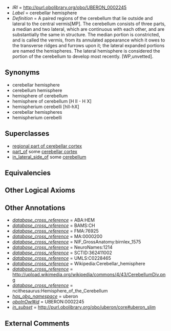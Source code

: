  * *IRI* = http://purl.obolibrary.org/obo/UBERON_0002245
 * *Label* = cerebellar hemisphere
 * *Definition* = A paired regions of the cerebellum that lie outside and lateral to the central vermis[MP]. The cerebellum consists of three parts, a median and two lateral, which are continuous with each other, and are substantially the same in structure. The median portion is constricted, and is called the vermis, from its annulated appearance which it owes to the transverse ridges and furrows upon it; the lateral expanded portions are named the hemispheres. The lateral hemisphere is considered the portion of the cerebellum to develop most recently. [WP,unvetted].

## Synonyms

 * cerebellar hemisphere
 * cerebellum hemisphere
 * hemisphere of cerebellum
 * hemisphere of cerebellum [H II - H X]
 * hemispherium cerebelli [hII-hX]
 * cerebellar hemispheres
 * hemispherium cerebelli

## Superclasses

 * [regional part of cerebellar cortex](../../UBERON/49/UBERON_0002749.md)
 * [part_of](../../BFO/50/BFO_0000050.md) some [cerebellar cortex](../../UBERON/29/UBERON_0002129.md)
 * [in_lateral_side_of](../../BSPO/26/BSPO_0000126.md) some [cerebellum](../../UBERON/37/UBERON_0002037.md)

## Equivalencies


## Other Logical Axioms


## Other Annotations

 * *[database_cross_reference](../../ef/oboInOwl#hasDbXref.md)* = ABA:HEM
 * *[database_cross_reference](../../ef/oboInOwl#hasDbXref.md)* = BAMS:CH
 * *[database_cross_reference](../../ef/oboInOwl#hasDbXref.md)* = FMA:76925
 * *[database_cross_reference](../../ef/oboInOwl#hasDbXref.md)* = MA:0000200
 * *[database_cross_reference](../../ef/oboInOwl#hasDbXref.md)* = NIF_GrossAnatomy:birnlex_1575
 * *[database_cross_reference](../../ef/oboInOwl#hasDbXref.md)* = NeuroNames:1214
 * *[database_cross_reference](../../ef/oboInOwl#hasDbXref.md)* = SCTID:362411002
 * *[database_cross_reference](../../ef/oboInOwl#hasDbXref.md)* = UMLS:C0228465
 * *[database_cross_reference](../../ef/oboInOwl#hasDbXref.md)* = Wikipedia:Cerebellar_hemisphere
 * *[database_cross_reference](../../ef/oboInOwl#hasDbXref.md)* = http://upload.wikimedia.org/wikipedia/commons/4/43/CerebellumDiv.png
 * *[database_cross_reference](../../ef/oboInOwl#hasDbXref.md)* = ncithesaurus:Hemisphere_of_the_Cerebellum
 * *[has_obo_namespace](../../ce/oboInOwl#hasOBONamespace.md)* = uberon
 * *[oboInOwl#id](../../id/oboInOwl#id.md)* = UBERON:0002245
 * *[in_subset](../../et/oboInOwl#inSubset.md)* = http://purl.obolibrary.org/obo/uberon/core#uberon_slim

## External Comments

